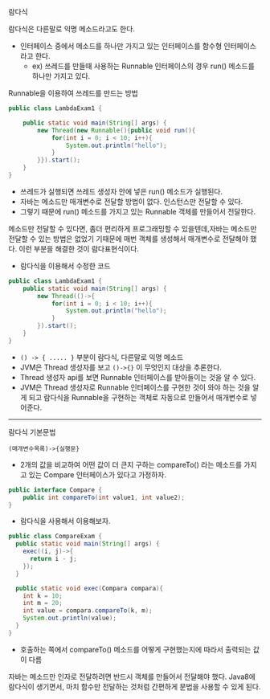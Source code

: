 람다식

람다식은 다른말로 익명 메소드라고도 한다.

- 인터페이스 중에서 메소드를 하나만 가지고 있는 인터페이스를 함수형 인터페이스라고 한다.
  - ex) 쓰레드를 만들때 사용하는 Runnable 인터페이스의 경우 run() 메소드를 하나만 가지고 있다.


Runnable을 이용하여 쓰레드를 만드는 방법

```java
public class LambdaExam1 {

    public static void main(String[] args) {
        new Thread(new Runnable(){public void run(){
            for(int i = 0; i < 10; i++){
                System.out.println("hello");
            }
        }}).start();
    }   
}
```

- 쓰레드가 실행되면 쓰레드 생성자 안에 넣은 run() 메소드가 실행된다.
- 자바는 메소드만 매개변수로 전달할 방법이 없다. 인스턴스만 전달할 수 있다.
- 그렇기 때문에 run() 메소드를 가지고 있는 Runnable 객체를 만들어서 전달한다.


메소드만 전달할 수 있다면, 좀더 편리하게 프로그래밍할 수 있을텐데,자바는 메소드만 전달할 수 있는 방법은 없었기 기때문에 매번 객체를 생성해서 매개변수로 전달해야 했다. 이런 부분을 해결한 것이 람다표현식이다.

- 람다식을 이용해서 수정한 코드

```java
public class LambdaExam1 {  
    public static void main(String[] args) {
        new Thread(()->{
            for(int i = 0; i < 10; i++){
                System.out.println("hello");
            }
        }).start();
    }   
}
```

- `() -> { ..... }` 부분이 람다식, 다른말로 익명 메소드
- JVM은 Thread 생성자를 보고 `()->{}` 이 무엇인지 대상을 추론한다.
- Thread 생성자 api를 보면 Runnable 인터페이스를 받아들이는 것을 알 수 있다.
- JVM은 Thread 생성자로 Runnable 인터페이스를 구현한 것이 와야 하는 것을 알게 되고 람다식을 Runnable을 구현하는 객체로 자동으로 만들어서 매개변수로 넣어준다.


---


람다식 기본문법

`(매개변수목록)->{실행문}`

- 2개의 값을 비교하여 어떤 값이 더 큰지 구하는 compareTo() 라는 메소드를 가지고 있는 Compare 인터페이스가 있다고 가정하자.

```java
public interface Compare {
    public int compareTo(int value1, int value2);
}
```

- 람다식을 사용해서 이용해보자.

```java
public class CompareExam {
  public static void main(String[] args) {
    exec((i, j)->{
      return i - j;
    });
  }

  public static void exec(Compara compara){
    int k = 10;
    int m = 20;
    int value = compara.compareTo(k, m);
    System.out.println(value);
  }
}
```

- 호출하는 쪽에서 compareTo() 메소드를 어떻게 구현했는지에 따라서 출력되는 값이 다름


자바는 메소드만 인자로 전달하려면 반드시 객체를 만들어서 전달해야 했다. Java8에 람다식이 생기면서, 마치 함수만 전달하는 것처럼 간편하게 문법을 사용할 수 있게 된다.